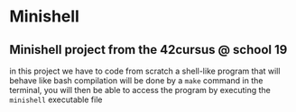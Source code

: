 # Minishell
## Minishell project from the 42cursus @ school 19

in this project we have to code from scratch a shell-like program that will behave like bash
compilation will be done by a `make` command in the terminal, you will then be able to access the program by executing the `minishell` executable file
